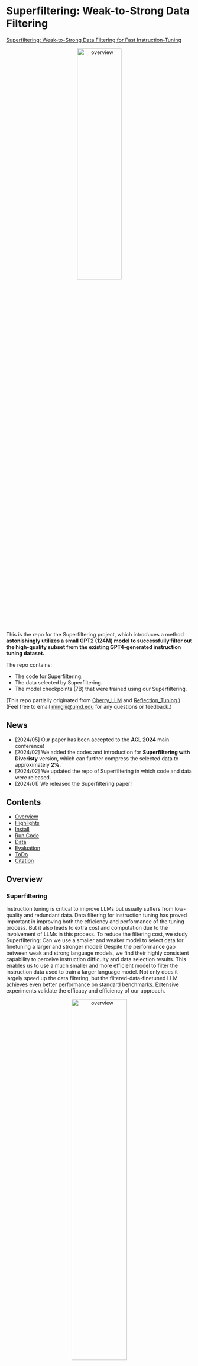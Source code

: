 # Superfiltering: Weak-to-Strong Data Filtering

[Superfiltering: Weak-to-Strong Data Filtering for Fast Instruction-Tuning](https://arxiv.org/abs/2402.00530)

<p align="center" width="40%">
<a ><img src="images/fast_alpaca.png" alt="overview" style="width: 40%; min-width: 300px; display: block; margin: auto;"></a>
</p>

This is the repo for the Superfiltering project, which introduces a method **astonishingly utilizes a small GPT2 (124M) model to successfully filter out the high-quality subset from the existing GPT4-generated instruction tuning dataset.**

The repo contains:

- The code for Superfiltering.
- The data selected by Superfiltering.
- The model checkpoints (7B) that were trained using our Superfiltering.

(This repo partially originated from [Cherry_LLM](https://github.com/MingLiiii/Cherry_LLM) and [Reflection_Tuning](https://github.com/tianyi-lab/Reflection_Tuning).)<br>
(Feel free to email minglii@umd.edu for any questions or feedback.)

## News
- [2024/05] Our paper has been accepted to the **ACL 2024** main conference! 
- [2024/02] We added the codes and introduction for **Superfiltering with Diveristy** version, which can further compress the selected data to approximately **2%**. 
- [2024/02] We updated the repo of Superfiltering in which code and data were released. 
- [2024/01] We released the Superfiltering paper!

## Contents
- [Overview](#overview)
- [Highlights](#highlights)
- [Install](#install)
- [Run Code](#run-code)
- [Data](#data)
- [Evaluation](#evaluation)
- [ToDo](#todo)
- [Citation](#citation)

## Overview

### Superfiltering

Instruction tuning is critical to improve LLMs but usually suffers from low-quality and redundant data. 
Data filtering for instruction tuning has proved important in improving both the efficiency and performance of the tuning process. 
But it also leads to extra cost and computation due to the involvement of LLMs in this process. 
To reduce the filtering cost, we study Superfiltering: Can we use a smaller and weaker model to select data for finetuning a larger and stronger model?
Despite the performance gap between weak and strong language models, we find their highly consistent capability to perceive instruction difficulty and data selection results. 
This enables us to use a much smaller and more efficient model to filter the instruction data used to train a larger language model. Not only does it largely speed up the data filtering, but the filtered-data-finetuned LLM achieves even better performance on standard benchmarks. 
Extensive experiments validate the efficacy and efficiency of our approach. 

<p align="center" width="50%">
<a ><img src="images/intro.png" alt="overview" style="width: 50%; min-width: 300px; display: block; margin: auto;"></a>
</p>

**Top**: Comparison of data filtering for instruction tuning of a student model. (a) The filter model is a strong proprietary LLM, e.g. ChatGPT, which can be time-consuming and expensive but usually performs promisingly. (b) The filter model is the student model itself or a similar-sized open-source LLM, which is still time-consuming but free to use. (c) **Weak-to-strong Superfiltering** proposed by this paper, which utilizes a much smaller filter model, e.g. GPT-2, to train a stronger student LLM. We find it costs much less time but maintains the performance. <br>
**Bottom**: Comparisons of two student models finetuned using 5% data selected by LLaMA2-7B and GPT-2 from the Alpaca dataset. (d) Both models trained on 5% data outperform the baseline model trained on 100% data. (e) GPT-2 as the superfilter speeds up data filtering by 20 times. 

### Superfiltering with Diversity

Motivated by recent work that further includes Diversity metrics in the data selection process, we introduce an extended version of Superfiltering, **Superfiltering** with **D**iversity (**Superfiltering.D**). We hypothesize that the diversity metrics work better when implemented on a high-quality data subset than the whole dataset with mixed quality. Thus we propose to first utilize Superfiltering to select a subset with relatively high quality, then further utilize [Facility Location Function](https://apricot-select.readthedocs.io/en/latest/functions/facilityLocation.html#:~:text=Facility%20location%20functions%20are%20general,and%20their%20nearest%20chosen%20point.) to further compress the selected data number. Compared with other diversity metrics, the Facility Location Function can strike a balance between capturing diversity and ensuring the representation of different clusters or regions within the data, it ensures a global view of the given high-quality subset. To further preserve the efficiency of our Superfiltering.D, we utilize ```sentence-transformers/all-MiniLM-L6-v2``` as the encoder, which only has approximately 80M parameters. In our preliminary experiments on the Alpaca and Alpaca-GPT4 dataset, where we first select 20% of the data by Superfiltering, then utilize the Facility Location Function to further select 2% of the data. **The models trained with 2% of the data have a comparable or better performance than full data models.** 

The benefits of our **Superfiltering.D**:
1. We can compress the data selected to 2%, which further greatly improves the efficiency of Instruction Tuning.
2. This 2-step method, considering diversity only on the high-quality subset, relaxes the strong reliance on fancy encoders, ensuring that small encoders can work effectively.
3. This 2-step method greatly improves the efficiency of the diversity metrics, both the encoder and the diversity metric only need to compute on a subset rather than the whole great dataset.

## Highlights

* We reveal the **strong consistency between small and large LLMs in perceiving and evaluating the difficulty of instruction tuning data**, which provides insights into understanding the difference between small and large models. 
* We propose the first method of Superfiltering that utilizes **a small LM, e.g., GPT-2 (124M), to select data for instruction tuning and brings significant speedups to the LLM finetuning pipeline**. 
* Superfiltering is a **plug-and-play** method that precises in **allocating high-quality and informative data** improving LLM instruction tuning. 
* Our preliminary experiments show that by adding a simple diversity metric, our **Superfiltering.D** can use **only 2% of the data to defeat the full data model** on Alpaca and Alpaca-GPT4. 

## Install

Install the dependencies with `pip install -r requirements.txt`

Note: The calculation of IFD scores only needs the ```transformers``` package, thus if you are using a different code base with ```transformers``` installed, you can directly run the code and manually install the missing packages. 

## Run Code

### Superfiltering

1. Calculate IFD scores

```
bash scripts/step1_select_data_analysis_gpt2.sh
```

```--data_path```: The targeted dataset in the Alpaca format. <br>
```--save_path```: The path to save the ```.jsonl``` file containing scores. <br>
```--model_name_or_path```: The model used for calculating IFD scores, we found ```gpt2``` is good enough as illustrated in our paper. Also, you can use the model that you need to finetune, which would be a self-guided manner or student-involved manner. 

2. Put scores into the original data
```
bash scripts/step2_put_analysis_to_data.sh
```

```pt_data_path```: The ```.jsonl``` file generated in last step. <br>
```json_data_path```: The targeted dataset in the Alpaca format. <br>
```json_save_path```: The data path to save the data with IFD scores. <br>

Note: Steps 1 and 2 can be merged directly for better convenience. 

3. Select the data you wish. 
```
bash scripts/step3_select_data.sh
```

```json_data_path```: The data path to save the data with IFD scores. <br>
```json_save_path```: The data path to save the data with IFD scores filtered. <br>
```sample_rate```: How much data do you need? Here we only provide the percentage version, you can slightly modify the code to select the exact number you want. 

Note: The Step 1 code is the ```batch_size=1``` version, it takes about 15 minutes to process the whole Alpaca dataset. We release this version and split the whole process into 3 steps for better controllability. 
You can directly run the above 3 scripts to get a better understanding of our codes. 
It takes about 15 minutes for the whole process. 

### Superfiltering.D

To run Superfiltering.D, please first install the ```submodlib``` package [here](https://github.com/decile-team/submodlib).<br>
The step 1 and 2 are the same as the previous ones. 

3. Select the data with diversity.
```
scripts/optional_select_data_plus_diversity.sh
```

```json_data_path```: The data path to save the data with IFD scores. <br>
```json_save_path```: The data path to save the data with IFD scores filtered. <br>
```ifd_num```: The number of data you want for the high-quality subset, selected by the Superfiltering. <br>
```fla_num```: The number of data you want after implementing FacilityLocationFunction.

Note: In our preliminary experiments, setting ```ifd_num``` as 20% of the full data and ```fla_num``` as 2% of the full data works fine for both Alpaca and Alpaca-GPT4 datasets. <br>
Further experiments will be conducted. 

## Data

The Alpaca Data with GPT2-based IFD scores can be found in ```data/data_with_ifd/alpaca_data_gpt2_data.json```.<br>
The Alpaca-GPT4 Data with GPT2-based IFD scores can be found in ```data/data_with_ifd/alpaca_gpt4_data_gpt2_data.json```.<br>

To select the subset data from these datasets, you can directly run ```bash scripts/step3_select_data.sh``` in above Step 3. 

## Evaluation

The codes and data for pair-wise comparison by using GPT4 are released in the ```evaluation``` folder. 
This method greatly eliminates the potential position bias of GPT4 and chatGPT. 

To use this code, please follow the below scripts:

```bash evaluation/scripts/do_eval_generation.sh```: The model automatically generates the responses for a given instruction in test datasets. <br>
```bash evaluation/scripts/do_eval_generation_wrap.sh```: Wrap the response files of LLMs being compared. <br>
```bash evaluation/scripts/do_eval.sh```: Use GPT4 or chatGPT for the evaluation. <br>
```bash evaluation/scripts/do_review_eval_score.sh```: Parse the results and draw the figure. <be>

For other evaluation metrics, please see their official repo.

## ToDo
- [x] Release the code, data, and models. 
- [x] Release Superfiltering with Diversity version
- [ ] Release more results and models. 
- [ ] Implement our method on more datasets and base models.  

## Citation

Please consider citing our papers if you think our codes, data, or models are useful. Thank you! <br>

```
@article{Li2024SuperfilteringWD,
  title={Superfiltering: Weak-to-Strong Data Filtering for Fast Instruction-Tuning},
  author={Ming Li and Yong Zhang and Shwai He and Zhitao Li and Hongyu Zhao and Jianzong Wang and Ning Cheng and Tianyi Zhou},
  journal={ArXiv},
  year={2024},
  volume={abs/2402.00530},
  url={https://api.semanticscholar.org/CorpusID:267365346}
}

@article{Li2024SelectiveRS,
  title={Selective Reflection-Tuning: Student-Selected Data Recycling for LLM Instruction-Tuning},
  author={Ming Li and Lichang Chen and Jiuhai Chen and Shwai He and Jiuxiang Gu and Tianyi Zhou},
  journal={ArXiv},
  year={2024},
  volume={abs/2402.10110},
  url={https://api.semanticscholar.org/CorpusID:267682220}
}

@article{Li2023FromQT,
  title={From Quantity to Quality: Boosting LLM Performance with Self-Guided Data Selection for Instruction Tuning},
  author={Ming Li and Yong Zhang and Zhitao Li and Jiuhai Chen and Lichang Chen and Ning Cheng and Jianzong Wang and Tianyi Zhou and Jing Xiao},
  journal={ArXiv},
  year={2023},
  volume={abs/2308.12032},
  url={https://api.semanticscholar.org/CorpusID:261076515}
}


```

